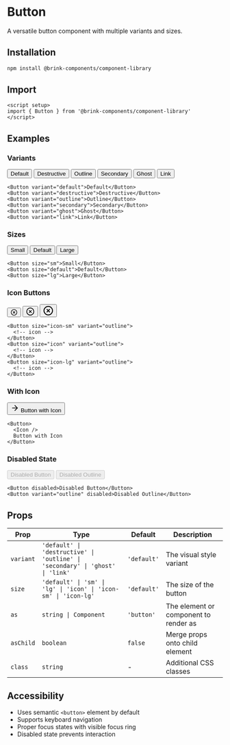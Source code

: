 # Button

A versatile button component with multiple variants and sizes.

## Installation

```bash
npm install @brink-components/component-library
```

## Import

```vue
<script setup>
import { Button } from '@brink-components/component-library'
</script>
```

## Examples

### Variants

<script setup>
import { Button } from '@brink-components/component-library'
</script>

<div class="flex flex-wrap gap-4 my-4">
  <Button variant="default">Default</Button>
  <Button variant="destructive">Destructive</Button>
  <Button variant="outline">Outline</Button>
  <Button variant="secondary">Secondary</Button>
  <Button variant="ghost">Ghost</Button>
  <Button variant="link">Link</Button>
</div>

```vue
<Button variant="default">Default</Button>
<Button variant="destructive">Destructive</Button>
<Button variant="outline">Outline</Button>
<Button variant="secondary">Secondary</Button>
<Button variant="ghost">Ghost</Button>
<Button variant="link">Link</Button>
```

### Sizes

<div class="flex flex-wrap items-center gap-4 my-4">
  <Button size="sm">Small</Button>
  <Button size="default">Default</Button>
  <Button size="lg">Large</Button>
</div>

```vue
<Button size="sm">Small</Button>
<Button size="default">Default</Button>
<Button size="lg">Large</Button>
```

### Icon Buttons

<div class="flex flex-wrap items-center gap-4 my-4">
  <Button size="icon-sm" variant="outline">
    <svg xmlns="http://www.w3.org/2000/svg" width="16" height="16" viewBox="0 0 24 24" fill="none" stroke="currentColor" stroke-width="2" stroke-linecap="round" stroke-linejoin="round"><circle cx="12" cy="12" r="10"/><path d="m15 9-6 6"/><path d="m9 9 6 6"/></svg>
  </Button>
  <Button size="icon" variant="outline">
    <svg xmlns="http://www.w3.org/2000/svg" width="20" height="20" viewBox="0 0 24 24" fill="none" stroke="currentColor" stroke-width="2" stroke-linecap="round" stroke-linejoin="round"><circle cx="12" cy="12" r="10"/><path d="m15 9-6 6"/><path d="m9 9 6 6"/></svg>
  </Button>
  <Button size="icon-lg" variant="outline">
    <svg xmlns="http://www.w3.org/2000/svg" width="24" height="24" viewBox="0 0 24 24" fill="none" stroke="currentColor" stroke-width="2" stroke-linecap="round" stroke-linejoin="round"><circle cx="12" cy="12" r="10"/><path d="m15 9-6 6"/><path d="m9 9 6 6"/></svg>
  </Button>
</div>

```vue
<Button size="icon-sm" variant="outline">
  <!-- icon -->
</Button>
<Button size="icon" variant="outline">
  <!-- icon -->
</Button>
<Button size="icon-lg" variant="outline">
  <!-- icon -->
</Button>
```

### With Icon

<div class="flex flex-wrap gap-4 my-4">
  <Button>
    <svg xmlns="http://www.w3.org/2000/svg" width="20" height="20" viewBox="0 0 24 24" fill="none" stroke="currentColor" stroke-width="2" stroke-linecap="round" stroke-linejoin="round"><path d="M5 12h14"/><path d="m12 5 7 7-7 7"/></svg>
    Button with Icon
  </Button>
</div>

```vue
<Button>
  <Icon />
  Button with Icon
</Button>
```

### Disabled State

<div class="flex flex-wrap gap-4 my-4">
  <Button disabled>Disabled Button</Button>
  <Button variant="outline" disabled>Disabled Outline</Button>
</div>

```vue
<Button disabled>Disabled Button</Button>
<Button variant="outline" disabled>Disabled Outline</Button>
```

## Props

| Prop | Type | Default | Description |
|------|------|---------|-------------|
| `variant` | `'default' \| 'destructive' \| 'outline' \| 'secondary' \| 'ghost' \| 'link'` | `'default'` | The visual style variant |
| `size` | `'default' \| 'sm' \| 'lg' \| 'icon' \| 'icon-sm' \| 'icon-lg'` | `'default'` | The size of the button |
| `as` | `string \| Component` | `'button'` | The element or component to render as |
| `asChild` | `boolean` | `false` | Merge props onto child element |
| `class` | `string` | - | Additional CSS classes |

## Accessibility

- Uses semantic `<button>` element by default
- Supports keyboard navigation
- Proper focus states with visible focus ring
- Disabled state prevents interaction
